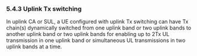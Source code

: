 ### 5.4.3 Uplink Tx switching

In uplink CA or SUL, a UE configured with uplink Tx switching can have
Tx chain(s) dynamically switched from one uplink band or two uplink
bands to another uplink band or two uplink bands for enabling up to 2Tx
UL transmission in one uplink band or simultaneous UL transmissions in
two uplink bands at a time.